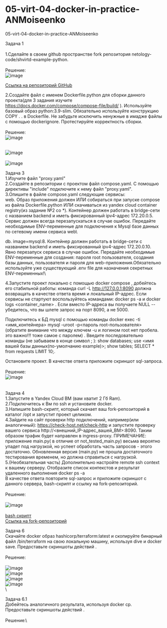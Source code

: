 # 05-virt-04-docker-in-practice-ANMoiseenko
05-virt-04-docker-in-practice-ANMoiseenko

Задача 1\
\
1.Сделайте в своем github пространстве fork репозитория netology-code/shvirtd-example-python.\
\
Решение:\
![image](https://github.com/user-attachments/assets/954c3097-b5ae-4304-a1d8-f6277ce215a2)  

[Ссылка на репозиторий GitHub](https://github.com/joyspride812/shvirtd-example-python.git)
  
2.Создайте файл с именем Dockerfile.python для сборки данного проекта(для 3 задания изучите https://docs.docker.com/compose/compose-file/build/ ). Используйте базовый образ python:3.9-slim. Обязательно используйте конструкцию COPY . . в Dockerfile. Не забудьте исключить ненужные в имадже файлы с помощью dockerignore. Протестируйте корректность сборки.\
\
Решение:\
![image](https://github.com/user-attachments/assets/73f717d3-1440-4815-9b87-e3f7c9dc939e)

\
![image](https://github.com/user-attachments/assets/4115a18e-fee5-407d-ae15-6a0cb4562624)
\
\
![image](https://github.com/user-attachments/assets/6734e3e2-55fd-4594-8265-0dbeaf6fcca8)




Задача 3\
1.Изучите файл "proxy.yaml"\
2.Создайте в репозитории с проектом файл compose.yaml. С помощью директивы "include" подключите к нему файл "proxy.yaml".\
3.Опишите в файле compose.yaml следующие сервисы:\
web. Образ приложения должен ИЛИ собираться при запуске compose из файла Dockerfile.python ИЛИ скачиваться из yandex cloud container registry(из задание №2 со *). Контейнер должен работать в bridge-сети с названием backend и иметь фиксированный ipv4-адрес 172.20.0.5. Сервис должен всегда перезапускаться в случае ошибок. Передайте необходимые ENV-переменные для подключения к Mysql базе данных по сетевому имени сервиса web\

db. image=mysql:8. Контейнер должен работать в bridge-сети с названием backend и иметь фиксированный ipv4-адрес 172.20.0.10. Явно перезапуск сервиса в случае ошибок. Передайте необходимые ENV-переменные для создания: пароля root пользователя, создания базы данных, пользователя и пароля для web-приложения.Обязательно используйте уже существующий .env file для назначения секретных ENV-переменных!\

4.Запустите проект локально с помощью docker compose , добейтесь его стабильной работы: команда curl -L http://127.0.0.1:8090 должна возвращать в качестве ответа время и локальный IP-адрес. Если сервисы не стартуют воспользуйтесь командами: docker ps -a  и docker logs <container_name> . Если вместо IP-адреса вы получаете NULL --убедитесь, что вы шлете запрос на порт 8090, а не 5000.

Подключитесь к БД mysql с помощью команды docker exec -ti <имя_контейнера> mysql -uroot -p<пароль root-пользователя>(обратите внимание что между ключем -u и логином root нет пробела. это важно!!! тоже самое с паролем) . Введите последовательно команды (не забываем в конце символ ; ): show databases; use <имя вашей базы данных(по-умолчанию example)>; show tables; SELECT * from requests LIMIT 10;.

Остановите проект. В качестве ответа приложите скриншот sql-запроса.\
\
Решение:\
![image](https://github.com/user-attachments/assets/4efe0077-4c92-439d-ae07-72eb890ce6a4)  
\
\
Задача 4\
1.Запустите в Yandex Cloud ВМ (вам хватит 2 Гб Ram).\
2.Подключитесь к Вм по ssh и установите docker.\
3.Напишите bash-скрипт, который скачает ваш fork-репозиторий в каталог /opt и запустит проект целиком.\
4.Зайдите на сайт проверки http подключений, например(или аналогичный): https://check-host.net/check-http и запустите проверку вашего сервиса http://<внешний_IP-адрес_вашей_ВМ>:8090. Таким образом трафик будет направлен в ingress-proxy. ПРИМЕЧАНИЕ: приложение main.py( в отличие от not_tested_main.py) весьма вероятно упадет под нагрузкой, но успеет обработать часть запросов - этого достаточно. Обновленная версия (main.py) не прошла достаточного тестирования временем, но должна справиться с нагрузкой.\
5.(Необязательная часть) Дополнительно настройте remote ssh context к вашему серверу. Отобразите список контекстов и результат удаленного выполнения docker ps -a  
В качестве ответа повторите sql-запрос и приложите скриншот с данного сервера, bash-скрипт и ссылку на fork-репозиторий.  
\
Решение:\
\
![image](https://github.com/user-attachments/assets/afcd8839-9ccf-40c6-8f01-e68b9b54dac6)  
\
[bash скрипт](https://github.com/joyspride812/shvirtd-example-python/blob/main/shvirtd-example-python.sh)  
[Ссылка на fork-репозиторий](https://github.com/joyspride812/shvirtd-example-python.git)  

  
Задача 6\
Скачайте docker образ hashicorp/terraform:latest и скопируйте бинарный файл /bin/terraform на свою локальную машину, используя dive и docker save. Предоставьте скриншоты действий .\
\
Решение:\
\
![image](https://github.com/user-attachments/assets/53d2e7dd-dac8-4784-801d-afd3293cf075)  
![image](https://github.com/user-attachments/assets/b1de9a14-887f-48ed-ae5e-baae9d7c3a78)  
![image](https://github.com/user-attachments/assets/c9fc6e5f-d56f-413b-ad35-f1c951eadbc1)  
![image](https://github.com/user-attachments/assets/4d36e432-84b9-4cee-a0d4-9ded641dacac)  
\





Задача 6.1\
Добейтесь аналогичного результата, используя docker cp.\
Предоставьте скриншоты действий .\
\
Решение:\





